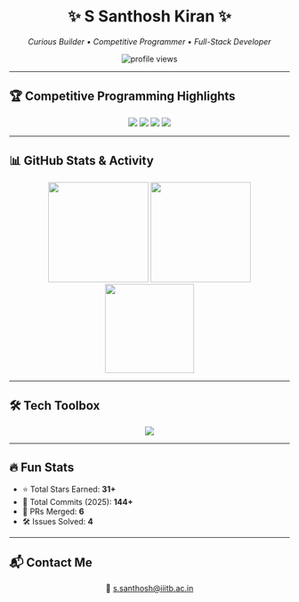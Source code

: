 <h1 align="center">✨ S Santhosh Kiran ✨</h1>
<p align="center">
  <i>Curious Builder • Competitive Programmer • Full-Stack Developer</i>
</p>

<p align="center">
  <img src="https://komarev.com/ghpvc/?username=santhosh&label=Profile%20Visits&color=blueviolet&style=flat-square" alt="profile views" />
</p>

---

## 🏆 Competitive Programming Highlights  

<p align="center">
  <img src="https://img.shields.io/badge/Codeforces-Specialist-1F8ACB?style=for-the-badge&logo=codeforces&logoColor=white" />
  <img src="https://img.shields.io/badge/CodeChef-4★-orange?style=for-the-badge&logo=codechef&logoColor=white" />
  <img src="https://img.shields.io/badge/AtCoder-Top%20Rated-blue?style=for-the-badge" />
  <img src="https://img.shields.io/badge/LeetCode-Top%202%25-yellow?style=for-the-badge&logo=leetcode&logoColor=black" />
</p>

---

## 📊 GitHub Stats & Activity  

<div align="center">
  <img src="https://github-readme-stats.vercel.app/api?username=santhosh&show_icons=true&theme=tokyonight&hide_border=true&count_private=true" height="180"/>
  <img src="https://github-readme-streak-stats.herokuapp.com/?user=santhosh&theme=tokyonight&hide_border=true" height="180"/>
</div>

<div align="center">
  <img src="https://github-readme-stats.vercel.app/api/top-langs/?username=santhosh&layout=compact&theme=tokyonight&hide_border=true" height="160"/>
</div>

---

## 🛠️ Tech Toolbox  

<p align="center">
  <img src="https://skillicons.dev/icons?i=python,cpp,java,js,ts,html,css,react,nodejs,mongodb,figma,tailwind,tensorflow,pytorch" />
</p>

---

## 🔥 Fun Stats  

- ⭐ Total Stars Earned: **31+**  
- 📌 Total Commits (2025): **144+**  
- 🚀 PRs Merged: **6**  
- 🛠️ Issues Solved: **4**

---

## 📬 Contact Me  

<p align="center">
  📧 <a href="mailto:s.santhosh@iiitb.ac.in">s.santhosh@iiitb.ac.in</a>
</p>
